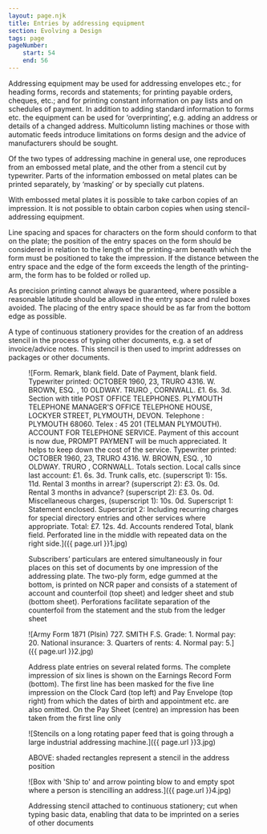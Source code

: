 ```yaml
---
layout: page.njk
title: Entries by addressing equipment
section: Evolving a Design
tags: page
pageNumber:
    start: 54
    end: 56
---
```


Addressing equipment may be used for addressing envelopes etc.; for heading forms, records and statements; for printing payable orders, cheques, etc.; and for printing constant information on pay lists and on schedules of payment. In addition to adding standard information to forms etc. the equipment can be used for ‘overprinting’, e.g. adding an address or details of a changed address. Multicolumn listing machines or those with automatic feeds introduce limitations on forms design and the advice of manufacturers should be sought.

Of the two types of addressing machine in general use, one reproduces from an embossed metal plate, and the other from a stencil cut by typewriter. Parts of the information embossed on metal plates can be printed separately, by ‘masking’ or by specially cut platens.

With embossed metal plates it is possible to take carbon copies of an impression. It is not possible to obtain carbon copies when using stencil-addressing equipment.

Line spacing and spaces for characters on the form should conform to that on the plate; the position of the entry spaces on the form should be considered in relation to the length of the printing-arm beneath which the form must be positioned to take the impression. If the distance between the entry space and the edge of the form exceeds the length of the printing-arm, the form has to be folded or rolled up.

As precision printing cannot always be guaranteed, where possible a reasonable latitude should be allowed in the entry space and ruled boxes avoided. The placing of the entry space should be as far from the bottom edge as possible.

A type of continuous stationery provides for the creation of an address stencil in the process of typing other documents, e.g. a set of invoice/advice notes. This stencil is then used to imprint addresses on packages or other documents.

<figure>

![Form.
Remark, blank field.
Date of Payment, blank field.
Typewriter printed:
OCTOBER 1960, 23, TRURO 4316.
W. BROWN, ESQ. ,
10 OLDWAY.
TRURO , CORNWALL.
£1. 6s. 3d.
Section with title  POST OFFICE TELEPHONES.
PLYMOUTH TELEPHONE MANAGER'S OFFICE
TELEPHONE HOUSE, LOCKYER STREET, PLYMOUTH, DEVON.
Telephone : PLYMOUTH 68060.
Telex : 45 201 (TELMAN PLYMOUTH).
ACCOUNT FOR TELEPHONE SERVICE.
Payment of this account is now due,
PROMPT PAYMENT will be much appreciated.
It helps to keep down the cost of the service.
Typewriter printed:
OCTOBER 1960, 23, TRURO 4316.
W. BROWN, ESQ. ,
10 OLDWAY.
TRURO , CORNWALL.
Totals section.
Local calls since last account: £1. 6s. 3d.
Trunk calls, etc. (superscript 1): 15s. 11d.
Rental 3 months in arrear? (superscript 2): £3. 0s. 0d.
Rental 3 months in advance? (superscript 2): £3. 0s. 0d.
Miscellaneous charges, (superscript 1): 10s. 0d.
Superscript 1: Statement enclosed.
Superscript 2: Including recurring charges for special directory entries and other services where appropriate.
Total: £7. 12s. 4d.
Accounts rendered Total, blank field.
Perforated line in the middle with repeated data on the right side.]({{ page.url }}1.jpg)

<figcaption>
Subscribers’ particulars are entered simultaneously in four places on this set of documents by one impression of the addressing plate. The two-ply form, edge gummed at the bottom, is printed on NCR paper and consists of a statement of account and counterfoil (top sheet) and ledger sheet and stub (bottom sheet). Perforations facilitate separation of the counterfoil from the statement and the stub from the ledger sheet
</figcaption>
</figure>

<figure>

![Army Form 1871 (Plsin)
727.
SMITH F.S.
Grade: 1.
Normal pay: 20.
National insurance: 3.
Quarters of rents: 4.
Normal pay: 5.]({{ page.url }}2.jpg)

<figcaption>
Address plate entries on several related forms. The complete impression of six lines is shown on the Earnings Record
Form (bottom). The first line has been masked for the five line impression on the Clock Card (top left) and Pay Envelope (top right) from which the dates of birth and appointment etc. are also omitted.
On the Pay Sheet (centre) an impression has been taken from the first line only
</figcaption>
</figure>

<figure>

![Stencils on a long rotating paper feed that is going through a large industrial addressing machine.]({{ page.url }}3.jpg)

<figcaption>
ABOVE: shaded rectangles represent a stencil in the address position
</figcaption>
</figure>

<figure>

![Box with 'Ship to' and arrow pointing blow to and empty spot where a person is stencilling an address.]({{ page.url }}4.jpg)

<figcaption>
Addressing stencil attached to continuous stationery; cut when typing basic data, enabling that data to be imprinted on a series of other documents
</figcaption>
</figure>
